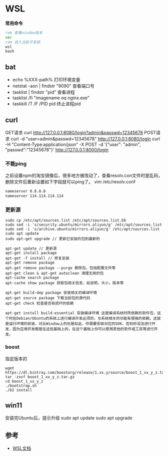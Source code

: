 # WSL


**常用命令**
```bat
rem 查看window版本
ver 
rem 进入当前子系统
wsl     
bash 
```

## bat
- echo %XXX-path% 打印环境变量
- netstat -aon | findstr "9090" 查看端口号
- tasklist | findstr "pid" 查看进程
- tasklist /fi "imagename eq nginx.exe"
- taskkill /T /F /PID pid 终止进程pid


## curl

GET请求
curl http://127.0.0.1:8080/login?admin&passwd=12345678
POST请求
curl -d "user=admin&passwd=12345678" http://127.0.0.1:8080/login
curl -H "Content-Type:application/json" -X POST -d '{"user": "admin", "passwd":"12345678"}' http://127.0.0.1:8000/login



### 不能ping
之前设置npm的淘宝镜像后，很多地方被改动了，查看resolv.con文件时是乱码，
删除文件后重新设置如下字段就可以ping了。
vim /etc/resolv.conf
```bat
nameserver 8.8.8.8
nameserver 114.114.114.114
```

### 更新源

```shell
sudo cp /etc/apt/sources.list /etc/apt/sources.list.bk
sudo sed -i 's/security.ubuntu/mirrors.aliyun/g' /etc/apt/sources.list 
sudo sed -i 's/archive.ubuntu/mirrors.aliyun/g' /etc/apt/sources.list
sudo apt update
sudo apt-get upgrade // 更新已安装的包到最新的

apt-get update // 更新源
apt-get install package 
apt-get -f install // 修复安装
apt-get remove package 
apt-get remove package --purge 删除包，包括配置文件等
apt-get clean & apt-get autoclean 清理无用的包
apt-cache search package 
apt-cache show package 获取包相关信息，如说明，大小，版本等

apt-get build-dep package 安装相关的编译环境
apt-get source package 下载当前包的源代码
apt-get check 检查是否有损坏的依赖

apt-get install build-essential 安装编译环境 这是编译系统时所依赖的软件包，这个时在Debian/Ubuntu的系统上进行编译开发必须的，与系统相关的功能有很强的依赖。这就是运行环境的安装，对比Window上的也是如此，你需要安装对应的SDK，否则你没法进行开发，因为应用开发都是在这些基础上的，在这个基础上你可以使用其他的软件或工具等进行开发。
```

### boost
指定版本的
```shell 
wget https://dl.bintray.com/boostorg/release/1.xx.y/source/boost_1_xx_y_z.tar.gz 
tar -zxvf boost_1_xx_y_z.tar.gz 
cd boost_1_xx_y_z
./bootstrap.sh 
./b2 install 
```

## win11
安装完Ubuntu后，提示升级
sudo apt update
sudo apt upgrade


## 参考

- [WSL文档](https://docs.microsoft.com/zh-cn/windows/wsl/)
